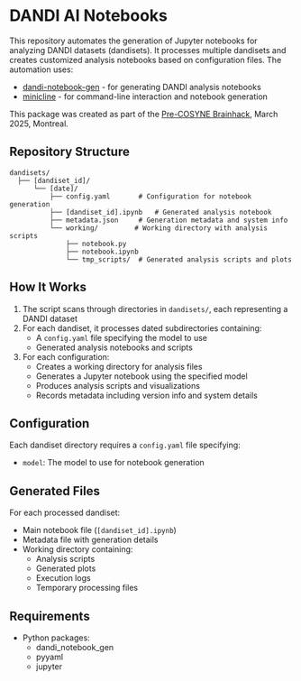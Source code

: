 # DANDI AI Notebooks

This repository automates the generation of Jupyter notebooks for analyzing DANDI datasets (dandisets). It processes multiple dandisets and creates customized analysis notebooks based on configuration files. The automation uses:
- [dandi-notebook-gen](https://github.com/magland/dandi-notebook-gen) - for generating DANDI analysis notebooks
- [minicline](https://github.com/magland/minicline) - for command-line interaction and notebook generation

This package was created as part of the [Pre-COSYNE Brainhack](https://pre-cosyne-brainhack.github.io/hackathon2025/posts/about/), March 2025, Montreal.

## Repository Structure

```
dandisets/
  ├── [dandiset_id]/
      └── [date]/
          ├── config.yaml       # Configuration for notebook generation
          ├── [dandiset_id].ipynb   # Generated analysis notebook
          ├── metadata.json     # Generation metadata and system info
          └── working/         # Working directory with analysis scripts
              ├── notebook.py
              ├── notebook.ipynb
              └── tmp_scripts/  # Generated analysis scripts and plots
```

## How It Works

1. The script scans through directories in `dandisets/`, each representing a DANDI dataset
2. For each dandiset, it processes dated subdirectories containing:
   - A `config.yaml` file specifying the model to use
   - Generated analysis notebooks and scripts
3. For each configuration:
   - Creates a working directory for analysis files
   - Generates a Jupyter notebook using the specified model
   - Produces analysis scripts and visualizations
   - Records metadata including version info and system details

## Configuration

Each dandiset directory requires a `config.yaml` file specifying:
- `model`: The model to use for notebook generation

## Generated Files

For each processed dandiset:
- Main notebook file (`[dandiset_id].ipynb`)
- Metadata file with generation details
- Working directory containing:
  - Analysis scripts
  - Generated plots
  - Execution logs
  - Temporary processing files

## Requirements

- Python packages:
  - dandi_notebook_gen
  - pyyaml
  - jupyter
